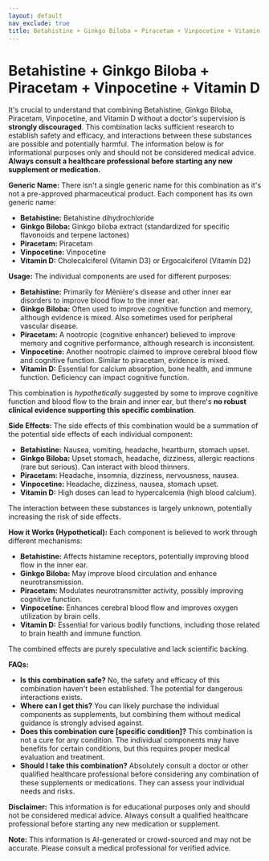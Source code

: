 ```yaml
---
layout: default
nav_exclude: true
title: Betahistine + Ginkgo Biloba + Piracetam + Vinpocetine + Vitamin D
---
```


# Betahistine + Ginkgo Biloba + Piracetam + Vinpocetine + Vitamin D

It's crucial to understand that combining Betahistine, Ginkgo Biloba, Piracetam, Vinpocetine, and Vitamin D without a doctor's supervision is **strongly discouraged**.  This combination lacks sufficient research to establish safety and efficacy, and interactions between these substances are possible and potentially harmful.  The information below is for informational purposes only and should not be considered medical advice.  **Always consult a healthcare professional before starting any new supplement or medication.**


**Generic Name:**  There isn't a single generic name for this combination as it's not a pre-approved pharmaceutical product.  Each component has its own generic name:

* **Betahistine:** Betahistine dihydrochloride
* **Ginkgo Biloba:**  Ginkgo biloba extract (standardized for specific flavonoids and terpene lactones)
* **Piracetam:** Piracetam
* **Vinpocetine:** Vinpocetine
* **Vitamin D:** Cholecalciferol (Vitamin D3) or Ergocalciferol (Vitamin D2)

**Usage:**  The individual components are used for different purposes:

* **Betahistine:** Primarily for Ménière's disease and other inner ear disorders to improve blood flow to the inner ear.
* **Ginkgo Biloba:**  Often used to improve cognitive function and memory, although evidence is mixed. Also sometimes used for peripheral vascular disease.
* **Piracetam:** A nootropic (cognitive enhancer) believed to improve memory and cognitive performance, although research is inconsistent.
* **Vinpocetine:** Another nootropic claimed to improve cerebral blood flow and cognitive function. Similar to piracetam, evidence is mixed.
* **Vitamin D:** Essential for calcium absorption, bone health, and immune function. Deficiency can impact cognitive function.

This combination is *hypothetically* suggested by some to improve cognitive function and blood flow to the brain and inner ear, but there's **no robust clinical evidence supporting this specific combination**.

**Side Effects:**  The side effects of this combination would be a summation of the potential side effects of each individual component:

* **Betahistine:** Nausea, vomiting, headache, heartburn, stomach upset.
* **Ginkgo Biloba:**  Upset stomach, headache, dizziness, allergic reactions (rare but serious).  Can interact with blood thinners.
* **Piracetam:** Headache, insomnia, dizziness, nervousness, nausea.
* **Vinpocetine:** Headache, dizziness, nausea, stomach upset.
* **Vitamin D:**  High doses can lead to hypercalcemia (high blood calcium).

The interaction between these substances is largely unknown, potentially increasing the risk of side effects.

**How it Works (Hypothetical):**  Each component is believed to work through different mechanisms:

* **Betahistine:** Affects histamine receptors, potentially improving blood flow in the inner ear.
* **Ginkgo Biloba:**  May improve blood circulation and enhance neurotransmission.
* **Piracetam:** Modulates neurotransmitter activity, possibly improving cognitive function.
* **Vinpocetine:** Enhances cerebral blood flow and improves oxygen utilization by brain cells.
* **Vitamin D:**  Essential for various bodily functions, including those related to brain health and immune function.

The combined effects are purely speculative and lack scientific backing.

**FAQs:**

* **Is this combination safe?** No, the safety and efficacy of this combination haven't been established. The potential for dangerous interactions exists.
* **Where can I get this?**  You can likely purchase the individual components as supplements, but combining them without medical guidance is strongly advised against.
* **Does this combination cure [specific condition]?**  This combination is not a cure for any condition.  The individual components may have benefits for certain conditions, but this requires proper medical evaluation and treatment.
* **Should I take this combination?**  Absolutely consult a doctor or other qualified healthcare professional before considering any combination of these supplements or medications. They can assess your individual needs and risks.


**Disclaimer:** This information is for educational purposes only and should not be considered medical advice. Always consult a qualified healthcare professional before starting any new medication or supplement.


**Note:** This information is AI-generated or crowd-sourced and may not be accurate. Please consult a medical professional for verified advice.
